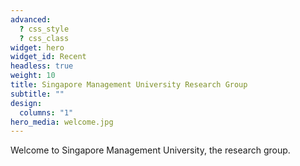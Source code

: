 ```yaml
---
advanced:
  ? css_style
  ? css_class
widget: hero
widget_id: Recent
headless: true
weight: 10
title: Singapore Management University Research Group
subtitle: ""
design:
  columns: "1"
hero_media: welcome.jpg
---
```

Welcome to Singapore Management University, the research group.
